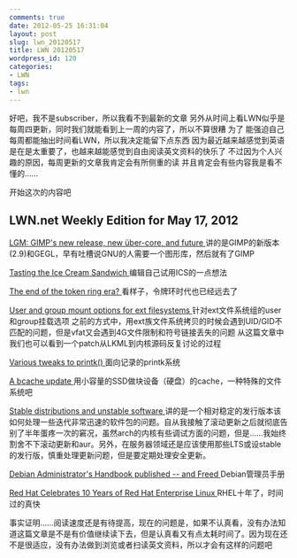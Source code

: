 ```yaml
---
comments: true
date: 2012-05-25 16:31:04
layout: post
slug: lwn_20120517
title: LWN 20120517
wordpress_id: 120
categories:
- LWN
tags:
- lwn
---
```


好吧，我不是subscriber，所以我看不到最新的文章
另外从时间上看LWN似乎是每周四更新，同时我们就能看到上一周的内容了，所以不算很糟
为了 能强迫自己每周都能抽出时间看LWN，所以我决定能留下点东西
因为最近越来越感觉到英语是在是太重要了，也越来越能感觉到自由阅读英文资料的快乐了
不过因为个人兴趣的原因，每周更新的文章我肯定会有所侧重的读
并且肯定会有些内容我是看不懂的……

开始这次的内容吧


## LWN.net Weekly Edition for May 17, 2012


[LGM: GIMP's new release, new über-core, and future
](http://lwn.net/Articles/497132/)讲的是GIMP的新版本(2.9)和GEGL，早有吐槽说GNU的人需要一个图形库，然后就有了GIMP

[Tasting the Ice Cream Sandwich
](http://lwn.net/Articles/497125/)编辑自己试用ICS的一点想法

[The end of the token ring era?
](http://lwn.net/Articles/497397/)看样子，令牌环时代也已经远去了

[User and group mount options for ext filesystems
](http://lwn.net/Articles/497106/)针对ext文件系统组的user和group挂载选项
之前的方式中，用ext族文件系统拷贝的时候会遇到UID/GID不匹配的问题，但是vfat又会遇到4G文件限制和符号链接丢失的问题
从这篇文章中我们也可以看到一个patch从LKML到内核源码反复讨论的过程

[Various tweaks to printk()
](http://lwn.net/Articles/497218/)面向记录的printk系统

[A bcache update
](http://lwn.net/Articles/497024/)用小容量的SSD做块设备（硬盘）的cache，一种特殊的文件系统吧

[Stable distributions and unstable software
](http://lwn.net/Articles/497344/)讲的是一个相对稳定的发行版本该如何处理一些迭代非常迅速的软件包的问题。自从我接触了滚动更新之后就彻底告别了半年蛋疼一次的窘况，虽然arch的内核有些调试方面的问题，但是……我始终割舍不下滚动更新和aur。另外，在服务器领域还是应该使用那些LTS或设stable的发行版，慎重处理更新问题，但是要定期处理安全更新。

[Debian Administrator's Handbook published -- and Freed
](http://lwn.net/Articles/496797/)Debian管理员手册

[Red Hat Celebrates 10 Years of Red Hat Enterprise Linux
](http://lwn.net/Articles/497411/)RHEL十年了，时间过的真快



事实证明……阅读速度还是有待提高，现在的问题是，如果不认真看，没有办法知道这篇文章是不是有价值继续读下去，但是认真看又有点太耗时间了。因为现在还不是很适应，没有办法做到浏览或者扫读英文资料，所以才会有这样的问题吧
